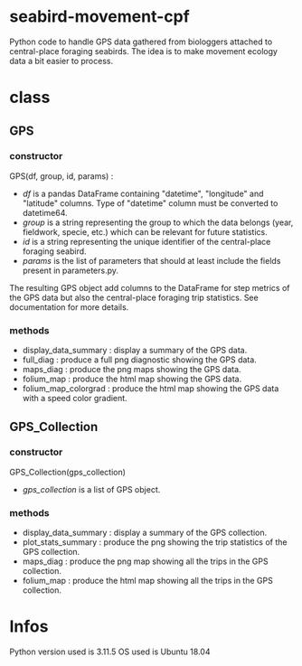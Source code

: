 # seabird-movement-cpf
Python code to handle GPS data gathered from biologgers attached to central-place foraging seabirds. The idea is to make movement ecology data a bit easier to process.

# class
## GPS
### constructor
GPS(df, group, id, params) : 
* *df* is a pandas DataFrame containing "datetime", "longitude" and "latitude" columns. Type of "datetime" column must be converted to datetime64.
* *group* is a string representing the group to which the data belongs (year, fieldwork, specie, etc.) which can be relevant for future statistics.
* *id* is a string representing the unique identifier of the central-place foraging seabird.
* *params* is the list of parameters that should at least include the fields present in parameters.py.

The resulting GPS object add columns to the DataFrame for step metrics of the GPS data but also the central-place foraging trip statistics. See documentation for more details.

### methods
* display_data_summary : display a summary of the GPS data.
* full_diag : produce a full png diagnostic showing the GPS data.
* maps_diag : produce the png maps showing the GPS data.
* folium_map : produce the html map showing the GPS data.
* folium_map_colorgrad : produce the html map showing the GPS data with a speed color gradient.


## GPS_Collection
### constructor
GPS_Collection(gps_collection)
* *gps_collection* is a list of GPS object.

### methods
* display_data_summary : display a summary of the GPS collection.
* plot_stats_summary : produce the png showing the trip statistics of the GPS collection.
* maps_diag : produce the png map showing all the trips in the GPS collection.
* folium_map : produce the html map showing all the trips in the GPS collection.


# Infos
Python version used is 3.11.5
OS used is Ubuntu 18.04
